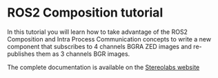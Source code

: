 # ROS2 Composition tutorial

In this tutorial you will learn how to take advantage of the ROS2 Composition and Intra Process Communication concepts to write a new component that subscribes to 4 channels BGRA ZED images and re-publishes them as 3 channels BGR images.

The complete documentation is available on the [Stereolabs website](https://www.stereolabs.com/docs/ros2/ros2-composition/)
